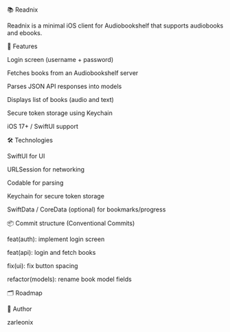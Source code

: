 📚 Readnix

Readnix is a minimal iOS client for Audiobookshelf that supports audiobooks and ebooks.

🚀 Features

Login screen (username + password)

Fetches books from an Audiobookshelf server

Parses JSON API responses into models

Displays list of books (audio and text)

Secure token storage using Keychain

iOS 17+ / SwiftUI support

🛠 Technologies

SwiftUI for UI

URLSession for networking

Codable for parsing

Keychain for secure token storage

SwiftData / CoreData (optional) for bookmarks/progress

📦 Commit structure (Conventional Commits)

feat(auth): implement login screen

feat(api): login and fetch books

fix(ui): fix button spacing

refactor(models): rename book model fields

🗂 Roadmap



👤 Author

zarleonix
